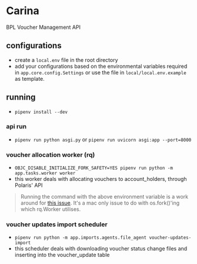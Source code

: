 # Carina

BPL Voucher Management API

## configurations

- create a `local.env` file in the root directory
- add your configurations based on the environmental variables required in `app.core.config.Settings` or use the file in `local/local.env.example` as template.

## running

- `pipenv install --dev`

### api run

- `pipenv run python asgi.py` or `pipenv run uvicorn asgi:app --port=8000`

### voucher allocation worker (rq)

- `OBJC_DISABLE_INITIALIZE_FORK_SAFETY=YES pipenv run python -m app.tasks.worker worker`
- this worker deals with allocating vouchers to account_holders, through Polaris' API

> Running the command with the above environment variable is a work around for [this issue](https://github.com/rq/rq/issues/1418). It's a mac only issue to do with os.fork()'ing which rq.Worker utilises.
> 
### voucher updates import scheduler

- `pipenv run python -m app.imports.agents.file_agent voucher-updates-import`
- this scheduler deals with downloading voucher status change files and inserting into the voucher_update table
